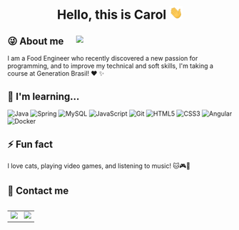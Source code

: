 <h1 align="center"> Hello, this is Carol <img src= "https://raw.githubusercontent.com/ABSphreak/ABSphreak/master/gifs/Hi.gif" width="30px"></h1>

## :stuck_out_tongue_winking_eye: About me <img align="right" width="350px" src="https://media.giphy.com/media/SWoXEoE1lA0uSQcF1h/giphy.gif" />

I am a Food Engineer who recently discovered a new passion for programming, and to improve my technical and soft skills, I'm taking a course at Generation Brasil! :heart: :sparkles: 

## :raised_hands: I'm learning...
![Java](https://img.shields.io/badge/Java-ED8B00?style=for-the-badge&logo=java&logoColor=white)
![Spring](https://img.shields.io/badge/Spring-6DB33F?style=for-the-badge&logo=spring&logoColor=white)
![MySQL](https://img.shields.io/badge/MySQL-00000F?style=for-the-badge&logo=mysql&logoColor=white)
![JavaScript](https://img.shields.io/badge/JavaScript-F7DF1E?style=for-the-badge&logo=javascript&logoColor=black)
![Git](https://img.shields.io/badge/Git-F05032?style=for-the-badge&logo=git&logoColor=white)
![HTML5](https://img.shields.io/badge/HTML5-E34F26?style=for-the-badge&logo=html5&logoColor=white)
![CSS3](https://img.shields.io/badge/CSS3-1572B6?style=for-the-badge&logo=css3&logoColor=white)
![Angular](https://img.shields.io/badge/Angular-DD0031?style=for-the-badge&logo=angular&logoColor=white)
![Docker](https://img.shields.io/badge/Docker-2CA5E0?style=for-the-badge&logo=docker&logoColor=white)
   
## ⚡ Fun fact
I love cats, playing video games, and listening to music! :cat::video_game::musical_score:

## :speech_balloon: Contact me
<table align = "left">
        <tr>
        <td>
            <div>
               <a href = "https://www.linkedin.com/in/carolina-guida/">
<img src = "https://img.shields.io/badge/linkedin-%230077B5.svg?&style=for-the-badge&logo=linkedin&logoColor=white"/></a>
            </div>
        </td>
          <td>
            <div>
              <a href = "https://open.spotify.com/playlist/36XIFxUYGQ8R6lIRzsOXOa?si=Wk48L0oLSoWxrRZIFffeHg">
<img src="https://img.shields.io/badge/spotify-%231ED760.svg?&style=for-the-badge&logo=spotify&logoColor=white" /></a>
            </div>
        </td>        
      </tr>
</table>                 
 


